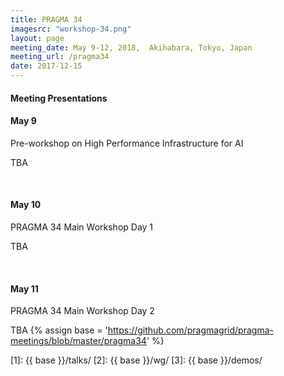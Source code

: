 ```yaml
---
title: PRAGMA 34
imagesrc: "workshop-34.png"
layout: page
meeting_date: May 9-12, 2018,  Akihabara, Tokyo, Japan
meeting_url: /pragma34
date: 2017-12-15
---
```


<div class="border"> 
<h4>Meeting Presentations </h4>
</div>

#### <span class="strongword">May 9 </span> 
<span class="subsection">Pre-workshop on High Performance Infrastructure for AI</span>

TBA

<br>

#### <span class="strongword">May 10</span>
<span class="subsection">PRAGMA 34 Main Workshop Day 1</span>

TBA 

<br>

#### <span class="strongword">May 11</span>

<span class="subsection">PRAGMA 34 Main Workshop Day 2</span>

TBA 
{% assign base = 'https://github.com/pragmagrid/pragma-meetings/blob/master/pragma34' %}

[1]: {{ base }}/talks/
[2]: {{ base }}/wg/
[3]: {{ base }}/demos/
